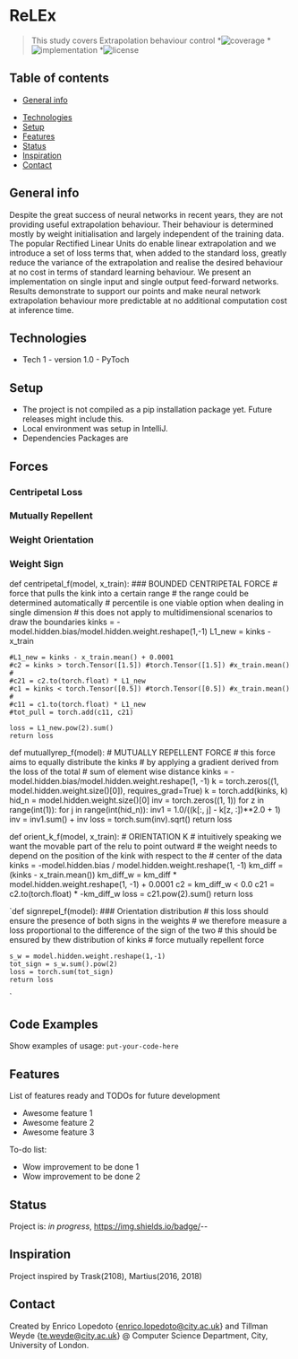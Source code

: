 # ReLEx
> This study covers Extrapolation behaviour control
*![coverage](https://img.shields.io/badge/completion-80%25-yellowgreen)
*![implementation](https://img.shields.io/badge/implementation-PyTorch-red)
*![license](https://img.shields.io/badge/license-AGPL-blue)


## Table of contents
* [General info](#general-info)
<!--* [Screenshots](#screenshots)-->
* [Technologies](#technologies)
* [Setup](#setup)
* [Features](#features)
* [Status](#status)
* [Inspiration](#inspiration)
* [Contact](#contact)

## General info
Despite the great success of neural networks in recent years, they are not providing useful extrapolation behaviour. 
Their behaviour is determined mostly by weight initialisation and largely independent of the training data. 
The popular Rectified Linear Units do enable linear extrapolation and we introduce a set of loss terms that, when added to the standard loss, greatly reduce the variance of the extrapolation and realise the desired behaviour at no cost in terms of standard learning behaviour. 
We present an implementation on single input and single output feed-forward networks. Results demonstrate to support our points and make neural network extrapolation behaviour more predictable at no additional computation cost at inference time.

<!--
## Screenshots
![Example screenshot](./img/screenshot.png)
-->

## Technologies
* Tech 1 - version 1.0 - PyToch

## Setup
* The project is not compiled as a pip installation package yet. Future releases might include this.
* Local environment was setup in IntelliJ. 
* Dependencies Packages are

## Forces
### Centripetal Loss
### Mutually Repellent
### Weight Orientation
### Weight Sign
def centripetal_f(model, x_train):
    ### BOUNDED CENTRIPETAL FORCE
    # force that pulls the kink into a certain range
    # the range could be determined automatically
    # percentile is one viable option when dealing in single dimension
    # this does not apply to multidimensional scenarios to draw the boundaries
    kinks = -model.hidden.bias/model.hidden.weight.reshape(1,-1)
    L1_new = kinks - x_train

    #L1_new = kinks - x_train.mean() + 0.0001
    #c2 = kinks > torch.Tensor([1.5]) #torch.Tensor([1.5]) #x_train.mean() #
    #c21 = c2.to(torch.float) * L1_new
    #c1 = kinks < torch.Tensor([0.5]) #torch.Tensor([0.5]) #x_train.mean() #
    #c11 = c1.to(torch.float) * L1_new
    #tot_pull = torch.add(c11, c21)

    loss = L1_new.pow(2).sum()
    return loss

def mutuallyrep_f(model):
    # MUTUALLY REPELLENT FORCE
    # this force aims to equally distribute the kinks
    # by applying a gradient derived from the loss of the total
    # sum of element wise distance
    kinks = -model.hidden.bias/model.hidden.weight.reshape(1, -1)
    k = torch.zeros((1, model.hidden.weight.size()[0]), requires_grad=True)
    k = torch.add(kinks, k)
    hid_n = model.hidden.weight.size()[0]
    inv = torch.zeros((1, 1))
    for z in range(int(1)):
        for j in range(int(hid_n)):
            inv1 = 1.0/((k[:, j] - k[z, :])**2.0 + 1)
            inv = inv1.sum() + inv
    loss = torch.sum(inv).sqrt()
    return loss

def orient_k_f(model, x_train):
    # ORIENTATION K
    # intuitively speaking we want the movable part of the relu to point outward
    # the weight needs to depend on the position of the kink with respect to the
    # center of the data
    kinks = -model.hidden.bias / model.hidden.weight.reshape(1, -1)
    km_diff = (kinks - x_train.mean())
    km_diff_w = km_diff * model.hidden.weight.reshape(1, -1) + 0.0001
    c2 = km_diff_w < 0.0
    c21 = c2.to(torch.float) * -km_diff_w
    loss = c21.pow(2).sum()
    return loss

`def signrepel_f(model):
    ### Orientation distribution
    # this loss should ensure the presence of both signs in the weights
    # we therefore measure a loss proportional to the difference of the sign of the two
    # this should be ensured by thew distribution of kinks
    # force mutually repellent force

    s_w = model.hidden.weight.reshape(1,-1)
    tot_sign = s_w.sum().pow(2)
    loss = torch.sum(tot_sign)
    return loss
 `
  

## Code Examples
Show examples of usage:
`put-your-code-here`

## Features
List of features ready and TODOs for future development
* Awesome feature 1
* Awesome feature 2
* Awesome feature 3

To-do list:
* Wow improvement to be done 1
* Wow improvement to be done 2

## Status
Project is: _in progress_,
https://img.shields.io/badge/<LABEL>-<MESSAGE>-<COLOR>

## Inspiration
Project inspired by Trask(2108), Martius(2016, 2018)

## Contact
Created by Enrico Lopedoto {enrico.lopedoto@city.ac.uk} and Tillman Weyde {te.weyde@city.ac.uk} @ Computer Science Department, City, University of London.

